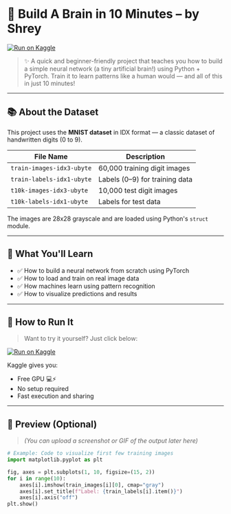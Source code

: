 # 🧠 Build A Brain in 10 Minutes – by Shrey



[![Run on Kaggle](https://img.shields.io/badge/Run%20on-Kaggle-blue?logo=kaggle)](https://www.kaggle.com/code/shreyasuresh0407/buildabrain-notebook)

> ✨ A quick and beginner-friendly project that teaches you how to build a simple neural network (a tiny artificial brain!) using Python + PyTorch. Train it to learn patterns like a human would — and all of this in just 10 minutes!

---

## 📚 About the Dataset

This project uses the **MNIST dataset** in IDX format — a classic dataset of handwritten digits (0 to 9).

| File Name                 | Description                    |
|--------------------------|--------------------------------|
| `train-images-idx3-ubyte` | 60,000 training digit images   |
| `train-labels-idx1-ubyte` | Labels (0–9) for training data |
| `t10k-images-idx3-ubyte`  | 10,000 test digit images       |
| `t10k-labels-idx1-ubyte`  | Labels for test data           |

The images are 28x28 grayscale and are loaded using Python's `struct` module.

---

## 🧠 What You'll Learn

- ✅ How to build a neural network from scratch using PyTorch
- ✅ How to load and train on real image data
- ✅ How machines learn using pattern recognition
- ✅ How to visualize predictions and results

---

## 🚀 How to Run It

> Want to try it yourself? Just click below:

[![Run on Kaggle](https://img.shields.io/badge/Run%20on-Kaggle-blue?logo=kaggle)](https://www.kaggle.com/code/shreyasuresh0407/buildabrain-notebook)

Kaggle gives you:
- Free GPU 💻⚡
- No setup required
- Fast execution and sharing

---

## 🎥 Preview (Optional)

> *(You can upload a screenshot or GIF of the output later here)*

```python
# Example: Code to visualize first few training images
import matplotlib.pyplot as plt

fig, axes = plt.subplots(1, 10, figsize=(15, 2))
for i in range(10):
    axes[i].imshow(train_images[i][0], cmap="gray")
    axes[i].set_title(f"Label: {train_labels[i].item()}")
    axes[i].axis("off")
plt.show()






